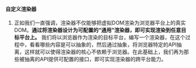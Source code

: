 <!--
 * @Description: 自定义渲染器
-->
#### 自定义渲染器
1. 正如我们一直强调，渲染器不仅能够把虚拟DOM渲染为浏览器平台上的真实DOM。__通过将渲染器设计为可配置的“通用”渲染器，即可实现渲染到任意目标平台上。__ 我们将以浏览器作为渲染的目标平台，编写一个渲染器，在这个过程中，看看哪些内容是可以抽象的，然后通过抽象，将浏览器特定的API抽离，这样就可以使得渲染器的核心不依赖于浏览器。在此基础上，我们再为那些被抽离的API提供可配置的接口，即可实现渲染器的跨平台能力。